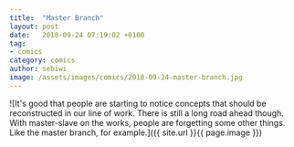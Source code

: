 ```yaml
---
title:  "Master Branch"
layout: post
date:   2018-09-24 07:19:02 +0100
tag:
- comics
category: comics
author: sebiwi
image: /assets/images/comics/2018-09-24-master-branch.jpg
---
```


![It's good that people are starting to notice concepts that should be reconstructed in our line of work. There is still a long road ahead though. With master-slave on the works, people are forgetting some other things. Like the master branch, for example.]({{ site.url }}{{ page.image }})
